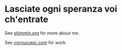 # Lasciate ogni speranza voi ch'entrate

See [shimmin.org](https://www.shimmin.org) for more about me.

See [cornucopic.com](https://cornucopic.com) for work.
